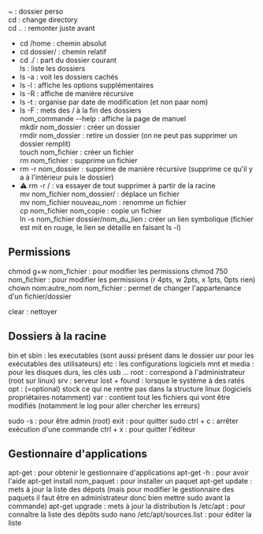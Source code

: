 ~ : dossier perso  
cd : change directory  
cd .. : remonter juste avant  
- cd /home : chemin absolut  
- cd dossier/ : chemin relatif  
- cd ./ : part du dossier courant  
ls : liste les dossiers  
- ls -a : voit les dossiers cachés  
- ls -l : affiche les options supplémentaires  
- ls -R : affiche de manière récursive  
- ls -t : organise par date de modification (et non paar nom)  
- ls -F : mets des / à la fin des dossiers  
nom_commande --help : affiche la page de manuel  
mkdir nom_dossier : créer un dossier  
rmdir nom_dossier : retire un dossier (on ne peut pas supprimer un dossier remplit)  
touch nom_fichier : créer un fichier  
rm nom_fichier : supprime un fichier  
- rm -r nom_dossier : supprime de manière récursive (supprime ce qu'il y a à l'intérieur puis le dossier)  
- :warning: rm -r / : va essayer de tout supprimer à partir de la racine  
mv nom_fichier nom_dossier/ : déplace un fichier  
mv nom_fichier nouveau_nom : renomme un fichier  
cp nom_fichier nom_copie : copie un fichier  
ln -s nom_fichier dossier/nom_du_lien : créer un lien symbolique  (fichier est mit en rouge, le lien se détaille en faisant ls -l)  

## Permissions
chmod g+w nom_fichier : pour modifier les permissions
chmod 750 nom_fichier : pour modifier les permissions (r 4pts, w 2pts, x 1pts, 0pts rien)
chown nom:autre_nom nom_fichier : permet de changer l'appartenance d'un fichier/dossier

clear : nettoyer

## Dossiers à la racine
bin et sbin : les executables (sont aussi présent dans le dossier usr pour les exécutables des utilisateurs)
etc : les configurations logiciels
mnt et media : pour les disques durs, les clés usb ...
root : correspond à l'administrateur (root sur linux)
srv : serveur
lost + found : lorsque le système à des ratés
opt : (=optional) stock ce qui ne rentre pas dans la structure linux (logiciels propriétaires notamment)
var : contient tout les fichiers qui vont être modifiés (notamment le log pour aller chercher les erreurs)


sudo -s : pour être admin (root)
exit : pour quitter sudo
ctrl + c : arrêter exécution d'une commande
ctrl + x : pour quitter l'éditeur

## Gestionnaire d'applications
apt-get : pour obtenir le gestionnaire d'applications
apt-get -h : pour avoir l'aide
apt-get install nom_paquet : pour installer un paquet
apt-get update : mets à jour la liste des dépots (mais pour modifier le gestionnaire des paquets il faut être en administrateur donc bien mettre sudo avant la commande)
apt-get upgrade : mets à jour la distribution
ls /etc/apt : pour connaître la liste des dépôts
sudo nano /etc/apt/sources.list : pour éditer la liste
